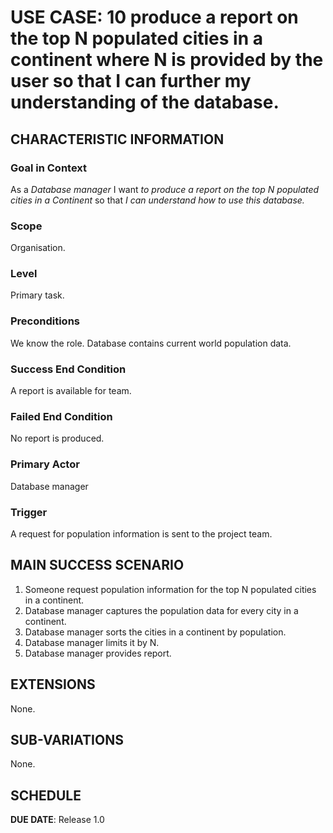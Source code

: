# USE CASE: 10 produce a report on the top N populated cities in a continent where N is provided by the user so that I can further my understanding of the database.


## CHARACTERISTIC INFORMATION

### Goal in Context

As a *Database manager* I want *to produce a report on the top N populated cities in a Continent* so that *I can understand how to use this database.*

### Scope

Organisation.

### Level

Primary task.

### Preconditions

We know the role.  Database contains current world population data.

### Success End Condition

A report is available for team.

### Failed End Condition

No report is produced.

### Primary Actor

Database manager

### Trigger

A request for population information is sent to the project team.

## MAIN SUCCESS SCENARIO

1. Someone request population information for the top N populated cities in a continent.
2. Database manager captures the population data for every city in a continent.
3. Database manager sorts the cities in a continent by population.
5. Database manager limits it by N.
6. Database manager provides report.

## EXTENSIONS

None.

## SUB-VARIATIONS

None.

## SCHEDULE

**DUE DATE**: Release 1.0